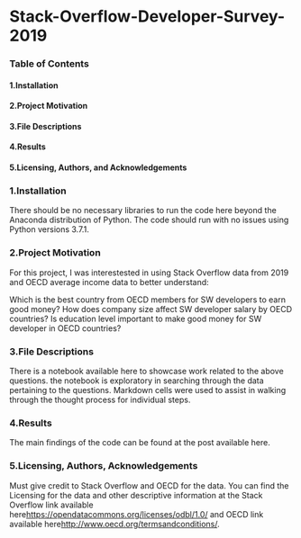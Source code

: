 # Stack-Overflow-Developer-Survey-2019
### Table of Contents
#### 1.Installation
#### 2.Project Motivation
#### 3.File Descriptions
#### 4.Results
#### 5.Licensing, Authors, and Acknowledgements

### 1.Installation
There should be no necessary libraries to run the code here beyond the Anaconda distribution of Python. The code should run with no issues using Python versions 3.7.1.

### 2.Project Motivation
For this project, I was interestested in using Stack Overflow data from 2019 and OECD average income data to better understand:

Which is the best country from OECD members for SW developers to earn good money?
How does company size affect SW developer salary by OECD countries?
Is education level important to make good money for SW developer in OECD countries?

### 3.File Descriptions
There is a notebook available here to showcase work related to the above questions. the notebook is exploratory in searching through the data pertaining to the questions. Markdown cells were used to assist in walking through the thought process for individual steps.

### 4.Results
The main findings of the code can be found at the post available here.

### 5.Licensing, Authors, Acknowledgements
Must give credit to Stack Overflow and OECD for the data. You can find the Licensing for the data and other descriptive information at the Stack Overflow link available here<https://opendatacommons.org/licenses/odbl/1.0/>  and OECD link available here<http://www.oecd.org/termsandconditions/>.
